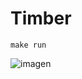 # Timber

```shell
make run
```

![imagen](https://github.com/humbertodias/sfml-timber/assets/9255997/65dac81b-3b9f-4eb8-bd4d-5ab99eb2131d)


